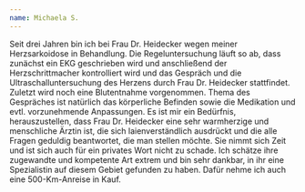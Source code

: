 ```yaml
---
name: Michaela S.
---
```

Seit drei Jahren bin ich bei Frau Dr. Heidecker wegen meiner Herzsarkoidose in Behandlung. 
Die Regeluntersuchung läuft so ab, dass zunächst ein EKG geschrieben wird und anschließend der Herzschrittmacher 
kontrolliert wird und das Gespräch und die Ultraschalluntersuchung des Herzens durch Frau Dr. Heidecker stattfindet. 
Zuletzt wird noch eine Blutentnahme vorgenommen. 
Thema des Gespräches ist natürlich das körperliche Befinden sowie die Medikation und evtl. vorzunehmende Anpassungen.
Es ist mir ein Bedürfnis, herauszustellen, dass Frau Dr. Heidecker eine sehr warmherzige und menschliche Ärztin ist, 
die sich laienverständlich ausdrückt und die alle Fragen geduldig beantwortet, die man stellen möchte. 
Sie nimmt sich Zeit und ist sich auch für ein privates Wort nicht zu schade. Ich schätze ihre zugewandte und 
kompetente Art extrem und bin sehr dankbar, in ihr eine Spezialistin auf diesem Gebiet gefunden zu haben. 
Dafür nehme ich auch eine 500-Km-Anreise in Kauf.